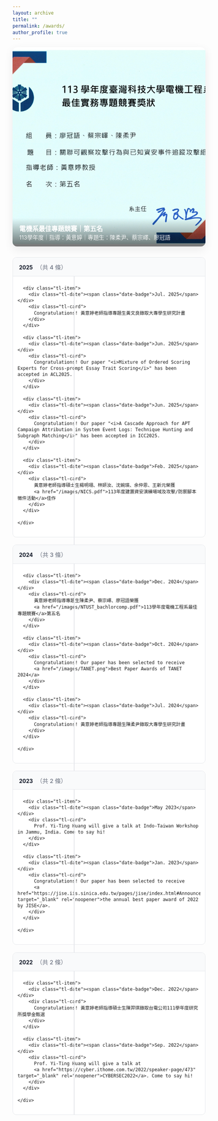 ```yaml
---
layout: archive
title: ""
permalink: /awards/
author_profile: true
---
```


<!-- 留這一行空白，避免 <style> 被當成程式碼 -->

<style>
  :root{
    --green:#5CB85C;
    --text:#111827;
    --muted:#6b7280;
    --line:#e5e7eb;
    --card-bg:#ffffff;
    --card-border:#e5e7eb;
  }

  /* ====== SLIDER ====== */
  .hero-slider{
    position:relative;
    width:100%;
    height: min(55vh, 520px);
    border-radius: 12px;
    overflow:hidden;
    box-shadow: 0 8px 24px rgba(0,0,0,.08);
    margin-bottom: 1.75rem;
    background:#f3f4f6;
  }
  .hs-slide{
    position:absolute; inset:0;
    opacity:0; transition:opacity .6s ease;
  }
  .hs-slide.active{ opacity:1; }
  .hs-slide img{
    width:100%; height:100%; object-fit:cover; display:block;
  }
  .hs-caption{
    position:absolute; left:0; right:0; bottom:0;
    padding: .9rem 1.1rem;
    color:#fff;
    background: linear-gradient(0deg, rgba(0,0,0,.55), rgba(0,0,0,0));
  }
  .hs-title{ font-weight:700; font-size:1.05rem; }
  .hs-sub{ font-size:.9rem; opacity:.9; }

  .hs-dots{
    position:absolute; bottom:10px; left:50%; transform:translateX(-50%);
    display:flex; gap:.4rem; align-items:center;
  }
  .hs-dot{
    width:10px; height:10px; border-radius:9999px;
    background: rgba(255,255,255,.7); cursor:pointer;
    border: 2px solid rgba(0,0,0,.1);
  }
  .hs-dot.active{ background:#fff; }

  /* ====== TIMELINE ====== */
  .timeline{
    position:relative;
    padding-left:0;
    margin-top: 1.5rem;
  }
  /* 中央垂直線（在日期與內容之間） */
  .timeline::before{
    content:"";
    position:absolute;
    left: 160px; /* 與日期欄寬對齊 */
    top:0; bottom:0;
    width:2px; background: var(--line);
  }

  /* 年份收合區塊 */
  .tl-year{
    margin: 1rem 0 1.2rem 0;
    border:1px solid var(--card-border);
    border-radius:10px;
    background:#fff;
    overflow:hidden;
  }
  .tl-year summary{
    list-style:none; cursor:pointer;
    padding: .8rem 1rem;
    font-weight:700; color:var(--text);
    background:#f9fafb;
    position:relative;
  }
  .tl-year summary::-webkit-details-marker{ display:none; }
  .tl-year summary .meta{
    color: var(--muted); font-weight: 500; margin-left:.4rem; font-size:.95rem;
  }
  .tl-year[open] summary{ border-bottom:1px solid var(--card-border); }

  /* 條目 */
  .tl-items{ padding: .5rem .75rem 1rem .75rem; }
  .tl-item{
    position:relative;
    display:grid; grid-template-columns: 160px 1fr; gap: 18px;
    padding: 14px 6px;
  }
  .tl-item:not(:last-child){ border-bottom:1px dashed var(--line); }

  /* 節點（圓點） */
  .tl-item::before{
    content:"";
    position:absolute; left: 160px; top: 28px;
    transform: translate(-50%, -50%);
    width:12px; height:12px; border-radius:50%;
    background: var(--green); box-shadow: 0 0 0 3px #e8f7ec;
  }

  /* 日期徽章 */
  .tl-date{
    text-align:right; padding-right:18px;
    color:var(--muted);
    font-weight:700; white-space:nowrap;
  }
  .date-badge{
    display:inline-block; padding:2px 6px; border-radius:4px;
    background: var(--green); color:#fff; font-weight:700; font-size:12px;
  }

  /* 內容卡片 */
  .tl-card{
    background: var(--card-bg);
    border:1px solid var(--card-border);
    border-radius:10px;
    padding: 12px 14px;
  }
  .tl-card a{ color:#0ea5e9; text-decoration:none; }
  .tl-card a:hover{ text-decoration:underline; }

  /* 行動版調整 */
  @media (max-width: 720px){
    .timeline::before{ display:none; }
    .tl-item{ grid-template-columns: 1fr; }
    .tl-item::before{ display:none; }
    .tl-date{ text-align:left; padding:0 0 6px 0; }
  }
</style>

<!-- ========== SLIDER ========== -->
<div class="hero-slider" id="hero-slider" aria-label="Awards hero slider">
  <div class="hs-slide active" data-index="0">
    <img src="/images/NTUST_bachlorcomp-1.png" alt="ACL 2025 acceptance">
    <div class="hs-caption">
      <div class="hs-title">電機系最佳專題競賽｜第五名</div>
      <div class="hs-sub">113學年度｜指導：黃意婷｜專題生：陳柔尹、蔡宗嶧、廖冠語</div>
    </div>
  </div>
  <div class="hs-slide" data-index="1">
    <img src="/images/NICS-1_tmp.jpg" alt="Honorable Mention — Cyber Range & Attack/Defense Scripts Challenge">
    <div class="hs-caption">
      <div class="hs-title">資安演練場域與攻防腳本徵件｜佳作</div>
      <div class="hs-sub">113年度｜指導：黃意婷｜學生：楊明翊、林妍汝、沈婉瑛、余仲恩、王新元</div>
    </div>
  </div>
</div>

<!-- ========== TIMELINE（年份可收合，預設全展開） ========== -->
<div class="timeline">

  <!-- 2025 -->
  <details class="tl-year" open>
    <summary>2025 <span class="meta">（共 4 條）</span></summary>
    <div class="tl-items">

      <div class="tl-item">
        <div class="tl-date"><span class="date-badge">Jul. 2025</span></div>
        <div class="tl-card">
          Congratulations! 黃意婷老師指導專題生黃文良錄取大專學生研究計畫
        </div>
      </div>

      <div class="tl-item">
        <div class="tl-date"><span class="date-badge">Jun. 2025</span></div>
        <div class="tl-card">
          Congratulations! Our paper "<i>Mixture of Ordered Scoring Experts for Cross-prompt Essay Trait Scoring</i>" has been accepted in ACL2025.
        </div>
      </div>

      <div class="tl-item">
        <div class="tl-date"><span class="date-badge">Jun. 2025</span></div>
        <div class="tl-card">
          Congratulations! Our paper "<i>A Cascade Approach for APT Campaign Attribution in System Event Logs: Technique Hunting and Subgraph Matching</i>" has been accepted in ICC2025.
        </div>
      </div>

      <div class="tl-item">
        <div class="tl-date"><span class="date-badge">Feb. 2025</span></div>
        <div class="tl-card">
          黃意婷老師指導碩士生楊明翊、林妍汝、沈婉瑛、余仲恩、王新元榮獲
          <a href="/images/NICS.pdf">113年度建置資安演練場域及攻擊/防禦腳本徵件活動</a>佳作
        </div>
      </div>

    </div>
  </details>

  <!-- 2024 -->
  <details class="tl-year" open>
    <summary>2024 <span class="meta">（共 3 條）</span></summary>
    <div class="tl-items">

      <div class="tl-item">
        <div class="tl-date"><span class="date-badge">Dec. 2024</span></div>
        <div class="tl-card">
          黃意婷老師指導專題生陳柔尹、蔡宗嶧、廖冠語榮獲 
          <a href="/images/NTUST_bachlorcomp.pdf">113學年度電機工程系最佳專題競賽</a>第五名
        </div>
      </div>

      <div class="tl-item">
        <div class="tl-date"><span class="date-badge">Oct. 2024</span></div>
        <div class="tl-card">
          Congratulations! Our paper has been selected to receive 
          <a href="/images/TANET.png">Best Paper Awards of TANET 2024</a>
        </div>
      </div>

      <div class="tl-item">
        <div class="tl-date"><span class="date-badge">Jul. 2024</span></div>
        <div class="tl-card">
          Congratulations! 黃意婷老師指導專題生陳柔尹錄取大專學生研究計畫
        </div>
      </div>

    </div>
  </details>

  <!-- 2023 -->
  <details class="tl-year" open>
    <summary>2023 <span class="meta">（共 2 條）</span></summary>
    <div class="tl-items">

      <div class="tl-item">
        <div class="tl-date"><span class="date-badge">May 2023</span></div>
        <div class="tl-card">
          Prof. Yi-Ting Huang will give a talk at Indo-Taiwan Workshop in Jammu, India. Come to say hi!
        </div>
      </div>

      <div class="tl-item">
        <div class="tl-date"><span class="date-badge">Jan. 2023</span></div>
        <div class="tl-card">
          Congratulations! Our paper has been selected to receive 
          <a href="https://jise.iis.sinica.edu.tw/pages/jise/index.html#Announcements" target="_blank" rel="noopener">the annual best paper award of 2022 by JISE</a>.
        </div>
      </div>

    </div>
  </details>

  <!-- 2022 -->
  <details class="tl-year" open>
    <summary>2022 <span class="meta">（共 2 條）</span></summary>
    <div class="tl-items">

      <div class="tl-item">
        <div class="tl-date"><span class="date-badge">Dec. 2022</span></div>
        <div class="tl-card">
          Congratulations! 黃意婷老師指導碩士生陳羿琪錄取台電公司111學年度研究所獎學金甄選
        </div>
      </div>

      <div class="tl-item">
        <div class="tl-date"><span class="date-badge">Sep. 2022</span></div>
        <div class="tl-card">
          Prof. Yi-Ting Huang will give a talk at 
          <a href="https://cyber.ithome.com.tw/2022/speaker-page/473" target="_blank" rel="noopener">CYBERSEC2022</a>. Come to say hi!
        </div>
      </div>

    </div>
  </details>

</div>

<script>
  // ===== Hero Slider：更健壯的自動播放（setTimeout 鏈結＋visibility 保護） =====
  (function(){
    const slider = document.getElementById('hero-slider');
    if(!slider) return;
    const slides = slider.querySelectorAll('.hs-slide');
    const dots = slider.querySelectorAll('.hs-dot');
    const interval = parseInt(slider.getAttribute('data-interval') || '5000', 10);
    let idx = 0;
    let timerId = null;

    function activate(n){
      slides[idx].classList.remove('active');
      dots[idx].classList.remove('active');
      idx = (n + slides.length) % slides.length;
      slides[idx].classList.add('active');
      dots[idx].classList.add('active');
    }

    function next(){ activate(idx + 1); }

    function schedule(){
      clear();
      // 若頁面不可見，先不排程，等回到可見時再啟動
      if (document.hidden) return;
      timerId = setTimeout(()=>{ next(); schedule(); }, interval);
    }

    function clear(){
      if (timerId){ clearTimeout(timerId); timerId = null; }
    }

    // 點擊圓點
    dots.forEach(d=>{
      d.addEventListener('click', ()=>{
        activate(parseInt(d.dataset.go,10));
        schedule();
      });
    });

    // 滑鼠暫停 / 離開繼續
    slider.addEventListener('mouseenter', clear);
    slider.addEventListener('mouseleave', schedule);

    // 切換分頁可見性時控制播放
    document.addEventListener('visibilitychange', ()=>{
      if (document.hidden) { clear(); }
      else { schedule(); }
    });

    // 首次排程
    schedule();
  })();
</script>
